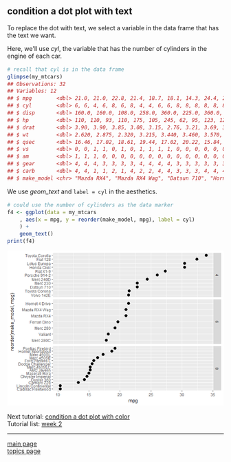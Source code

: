 
condition a dot plot with text
------------------------------

To replace the dot with text, we select a variable in the data frame that has the text we want.

Here, we'll use *cyl*, the variable that has the number of cylinders in the engine of each car.

``` r
# recall that cyl is in the data frame
glimpse(my_mtcars)
## Observations: 32
## Variables: 12
## $ mpg        <dbl> 21.0, 21.0, 22.8, 21.4, 18.7, 18.1, 14.3, 24.4, 22....
## $ cyl        <dbl> 6, 6, 4, 6, 8, 6, 8, 4, 4, 6, 6, 8, 8, 8, 8, 8, 8, ...
## $ disp       <dbl> 160.0, 160.0, 108.0, 258.0, 360.0, 225.0, 360.0, 14...
## $ hp         <dbl> 110, 110, 93, 110, 175, 105, 245, 62, 95, 123, 123,...
## $ drat       <dbl> 3.90, 3.90, 3.85, 3.08, 3.15, 2.76, 3.21, 3.69, 3.9...
## $ wt         <dbl> 2.620, 2.875, 2.320, 3.215, 3.440, 3.460, 3.570, 3....
## $ qsec       <dbl> 16.46, 17.02, 18.61, 19.44, 17.02, 20.22, 15.84, 20...
## $ vs         <dbl> 0, 0, 1, 1, 0, 1, 0, 1, 1, 1, 1, 0, 0, 0, 0, 0, 0, ...
## $ am         <dbl> 1, 1, 1, 0, 0, 0, 0, 0, 0, 0, 0, 0, 0, 0, 0, 0, 0, ...
## $ gear       <dbl> 4, 4, 4, 3, 3, 3, 3, 4, 4, 4, 4, 3, 3, 3, 3, 3, 3, ...
## $ carb       <dbl> 4, 4, 1, 1, 2, 1, 4, 2, 2, 4, 4, 3, 3, 3, 4, 4, 4, ...
## $ make_model <chr> "Mazda RX4", "Mazda RX4 Wag", "Datsun 710", "Hornet...
```

We use *geom\_text* and `label = cyl` in the aesthetics.

``` r
# could use the number of cylinders as the data marker
f4 <- ggplot(data = my_mtcars
    , aes(x = mpg, y = reorder(make_model, mpg), label = cyl)
    ) +
    geom_text()
print(f4)
```

![](tut-07-images/unnamed-chunk-4-1.png)

Next tutorial: [condition a dot plot with color](tut-0705_condition-by-color.md)<br> Tutorial list: [week 2](week-02_assignments.md)

------------------------------------------------------------------------

[main page](../README.md)<br> [topics page](../README-by-topic.md)
